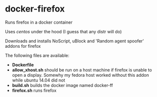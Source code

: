 # docker-firefox
Runs firefox in a docker container

Uses *centos* under the hood (I guess that any distr will do)

Downloads and installs NoScript, uBlock and 'Random agent spoofer' addons for firefox

The following files are available:
- **Dockerfile** 
- **allow_xhost.sh** should be run on a host machine if firefox is unable to open a display. Somewhy my fedora host worked without this addon while ubuntu 14.04 did not
- **build.sh** builds the docker image named docker-ff
- **firefox.sh** runs firefox
